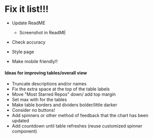 # Fix it list!!!

- Update ReadME
  - Screenshot in ReadME

- Check accuracy
- Style page
- Make mobile friendly!!



#### Ideas for improving tables/overall view

- Truncate descriptions and/or names
- Fix the extra space at the top of the table labels
- Move "Most Starred Repos" down/ add top margin
- Set max with for the tables
- Make table borders and dividers bolder/little darker
- Consider no buttons!
- Add spinners or other method of feedback that the chart has been updated
- Add countdown until table refreshes (reuse customized spinner component)
